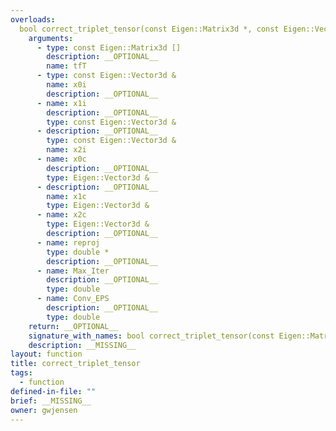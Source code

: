 ```yaml
---
overloads:
  bool correct_triplet_tensor(const Eigen::Matrix3d *, const Eigen::Vector3d &, const Eigen::Vector3d &, const Eigen::Vector3d &, Eigen::Vector3d &, Eigen::Vector3d &, Eigen::Vector3d &, double *, double, double):
    arguments:
      - type: const Eigen::Matrix3d []
        description: __OPTIONAL__
        name: tfT
      - type: const Eigen::Vector3d &
        name: x0i
        description: __OPTIONAL__
      - name: x1i
        description: __OPTIONAL__
        type: const Eigen::Vector3d &
      - description: __OPTIONAL__
        type: const Eigen::Vector3d &
        name: x2i
      - name: x0c
        description: __OPTIONAL__
        type: Eigen::Vector3d &
      - description: __OPTIONAL__
        name: x1c
        type: Eigen::Vector3d &
      - name: x2c
        type: Eigen::Vector3d &
        description: __OPTIONAL__
      - name: reproj
        type: double *
        description: __OPTIONAL__
      - name: Max_Iter
        description: __OPTIONAL__
        type: double
      - name: Conv_EPS
        description: __OPTIONAL__
        type: double
    return: __OPTIONAL__
    signature_with_names: bool correct_triplet_tensor(const Eigen::Matrix3d * tfT, const Eigen::Vector3d & x0i, const Eigen::Vector3d & x1i, const Eigen::Vector3d & x2i, Eigen::Vector3d & x0c, Eigen::Vector3d & x1c, Eigen::Vector3d & x2c, double * reproj, double Max_Iter, double Conv_EPS)
    description: __MISSING__
layout: function
title: correct_triplet_tensor
tags:
  - function
defined-in-file: ""
brief: __MISSING__
owner: gwjensen
---
```

